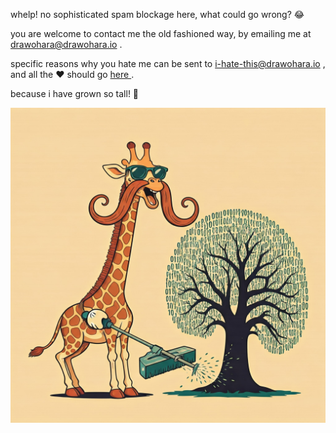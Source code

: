 whelp! no sophisticated spam blockage here, what could go wrong? 😂

you are welcome to contact me the old fashioned way, by emailing me at <a href="mailto:drawohara@drawohara.io?subject=yo+@drawohara"> drawohara@drawohara.io </a>.

specific reasons why you hate me can be sent to <a href="mailto:i-hate-this@drawohara.io?subject=#HATEMAIL"> i-hate-this@drawohara.io </a>, and all the ❤️  should go <a href="mailto:i-love-this@drawohara.io?subject=❤️ "> here </a>.

because i have grown so tall! 🦒

![ara.t.howard as a giraffe](./assets/giraffe.jpeg)
